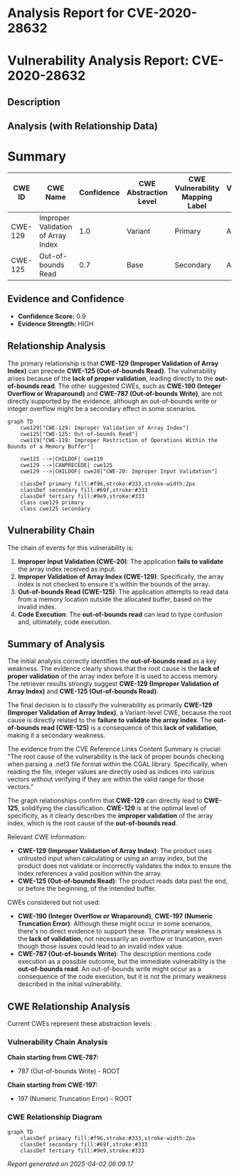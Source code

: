 # Analysis Report for CVE-2020-28632

# Vulnerability Analysis Report: CVE-2020-28632

## Description



## Analysis (with Relationship Data)

# Summary
| CWE ID | CWE Name | Confidence | CWE Abstraction Level | CWE Vulnerability Mapping Label | CWE-Vulnerability Mapping Notes |
|---|---|---|---|---|---|
| CWE-129 | Improper Validation of Array Index | 1.0 | Variant | Primary | Allowed |
| CWE-125 | Out-of-bounds Read | 0.7 | Base | Secondary | Allowed |

## Evidence and Confidence

*   **Confidence Score:** 0.9
*   **Evidence Strength:** HIGH

## Relationship Analysis
The primary relationship is that **CWE-129 (Improper Validation of Array Index)** can precede **CWE-125 (Out-of-bounds Read)**. The vulnerability arises because of the **lack of proper validation**, leading directly to the **out-of-bounds read**. The other suggested CWEs, such as **CWE-190 (Integer Overflow or Wraparound)** and **CWE-787 (Out-of-bounds Write)**, are not directly supported by the evidence, although an out-of-bounds write or integer overflow might be a secondary effect in some scenarios.

```mermaid
graph TD
    cwe129["CWE-129: Improper Validation of Array Index"]
    cwe125["CWE-125: Out-of-bounds Read"]
    cwe119["CWE-119: Improper Restriction of Operations Within the Bounds of a Memory Buffer"]

    cwe125 -->|CHILDOF| cwe119
    cwe129 -->|CANPRECEDE| cwe125
    cwe129 -->|CHILDOF| cwe20["CWE-20: Improper Input Validation"]

    classDef primary fill:#f96,stroke:#333,stroke-width:2px
    classDef secondary fill:#69f,stroke:#333
    classDef tertiary fill:#9e9,stroke:#333
    class cwe129 primary
    class cwe125 secondary
```

## Vulnerability Chain
The chain of events for this vulnerability is:
1.  **Improper Input Validation (CWE-20)**: The application **fails to validate** the array index received as input.
2.  **Improper Validation of Array Index (CWE-129)**: Specifically, the array index is not checked to ensure it's within the bounds of the array.
3.  **Out-of-bounds Read (CWE-125)**: The application attempts to read data from a memory location outside the allocated buffer, based on the invalid index.
4.  **Code Execution**: The **out-of-bounds read** can lead to type confusion and, ultimately, code execution.

## Summary of Analysis
The initial analysis correctly identifies the **out-of-bounds read** as a key weakness. The evidence clearly shows that the root cause is the **lack of proper validation** of the array index before it is used to access memory. The retriever results strongly suggest **CWE-129 (Improper Validation of Array Index)** and **CWE-125 (Out-of-bounds Read)**.

The final decision is to classify the vulnerability as primarily **CWE-129 (Improper Validation of Array Index)**, a Variant-level CWE, because the root cause is directly related to the **failure to validate the array index**. The **out-of-bounds read (CWE-125)** is a consequence of this **lack of validation**, making it a secondary weakness.

The evidence from the CVE Reference Links Content Summary is crucial: "The root cause of the vulnerability is the lack of proper bounds checking when parsing a .nef3 file format within the CGAL library. Specifically, when reading the file, integer values are directly used as indices into various vectors without verifying if they are within the valid range for those vectors."

The graph relationships confirm that **CWE-129** can directly lead to **CWE-125**, solidifying the classification. **CWE-129** is at the optimal level of specificity, as it clearly describes the **improper validation** of the array index, which is the root cause of the **out-of-bounds read**.

Relevant CWE Information:
*   **CWE-129 (Improper Validation of Array Index)**: The product uses untrusted input when calculating or using an array index, but the product does not validate or incorrectly validates the index to ensure the index references a valid position within the array.
*   **CWE-125 (Out-of-bounds Read)**: The product reads data past the end, or before the beginning, of the intended buffer.

CWEs considered but not used:
*   **CWE-190 (Integer Overflow or Wraparound)**, **CWE-197 (Numeric Truncation Error)**: Although these might occur in some scenarios, there's no direct evidence to support these. The primary weakness is the **lack of validation**, not necessarily an overflow or truncation, even though those issues could lead to an invalid index value.
*   **CWE-787 (Out-of-bounds Write)**: The description mentions code execution as a possible outcome, but the immediate vulnerability is the **out-of-bounds read**. An out-of-bounds write might occur as a consequence of the code execution, but it is not the primary weakness described in the initial vulnerability.


## CWE Relationship Analysis

Current CWEs represent these abstraction levels: .


### Vulnerability Chain Analysis

**Chain starting from CWE-787:**
- 787 (Out-of-bounds Write) - ROOT


**Chain starting from CWE-197:**
- 197 (Numeric Truncation Error) - ROOT



### CWE Relationship Diagram

```mermaid
graph TD
    classDef primary fill:#f96,stroke:#333,stroke-width:2px
    classDef secondary fill:#69f,stroke:#333
    classDef tertiary fill:#9e9,stroke:#333
```



*Report generated on 2025-04-02 06:09:17*
